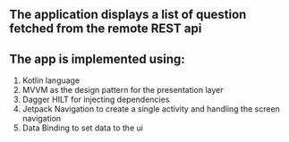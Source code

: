 ## The application displays a list of question fetched from the remote REST api



## The app is implemented using:
1. Kotlin language
2. MVVM as the design pattern for the presentation layer
4. Dagger HILT for injecting dependencies
5. Jetpack Navigation to create a single activity and handling the screen navigation
5. Data Binding to set data to the ui
